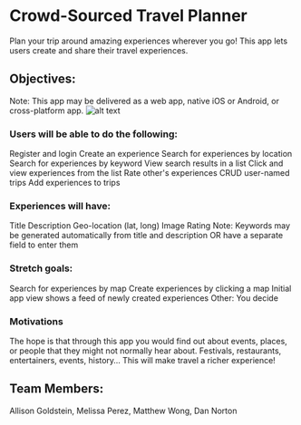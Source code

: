# Crowd-Sourced Travel Planner
Plan your trip around amazing experiences wherever you go! This app lets users create and share their travel experiences.
## Objectives:
Note:  This app may be delivered as a web app, native iOS or Android, or cross-platform app. ![alt text]([http://url/to/img.png](https://eecs.engineering.oregonstate.edu/capstone/submission/images/41qcQHWInPcXilO6))

### Users will be able to do the following:
Register and login
Create an experience
Search for experiences by location
Search for experiences by keyword
View search results in a list
Click and view experiences from the list
Rate other's experiences
CRUD user-named trips
Add experiences to trips

### Experiences will have:
Title
Description
Geo-location (lat, long)
Image
Rating
Note:  Keywords may be generated automatically from title and description OR have a separate field to enter them

### Stretch goals:
Search for experiences by map
Create experiences by clicking a map
Initial app view shows a feed of newly created experiences
Other:  You decide

### Motivations
The hope is that through this app you would find out about events, places, or people that they might not normally hear about. Festivals, restaurants, entertainers, events, history… This will make travel a richer experience!

## Team Members:
Allison Goldstein, 
Melissa Perez, 
Matthew Wong, 
Dan Norton

